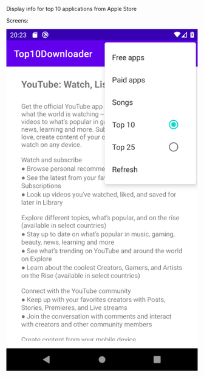 Display info for top 10 applications from Apple Store

Screens:

![# Main Screen](screens/Screenshot_20220320_202340.png)